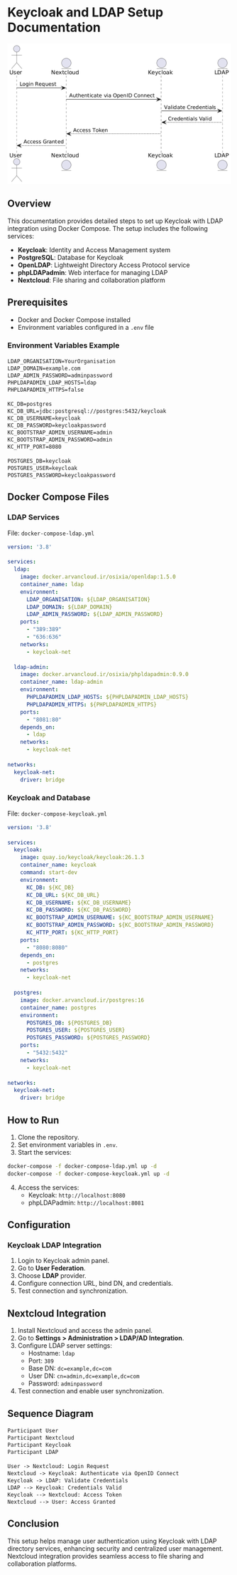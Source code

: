 # Keycloak and LDAP Setup Documentation

![./diagram.png](./diagram.png)

## Overview
This documentation provides detailed steps to set up Keycloak with LDAP integration using Docker Compose. The setup includes the following services:

- **Keycloak**: Identity and Access Management system
- **PostgreSQL**: Database for Keycloak
- **OpenLDAP**: Lightweight Directory Access Protocol service
- **phpLDAPadmin**: Web interface for managing LDAP
- **Nextcloud**: File sharing and collaboration platform

## Prerequisites
- Docker and Docker Compose installed
- Environment variables configured in a `.env` file

### Environment Variables Example
```env
LDAP_ORGANISATION=YourOrganisation
LDAP_DOMAIN=example.com
LDAP_ADMIN_PASSWORD=adminpassword
PHPLDAPADMIN_LDAP_HOSTS=ldap
PHPLDAPADMIN_HTTPS=false

KC_DB=postgres
KC_DB_URL=jdbc:postgresql://postgres:5432/keycloak
KC_DB_USERNAME=keycloak
KC_DB_PASSWORD=keycloakpassword
KC_BOOTSTRAP_ADMIN_USERNAME=admin
KC_BOOTSTRAP_ADMIN_PASSWORD=admin
KC_HTTP_PORT=8080

POSTGRES_DB=keycloak
POSTGRES_USER=keycloak
POSTGRES_PASSWORD=keycloakpassword
```

## Docker Compose Files

### LDAP Services
File: `docker-compose-ldap.yml`
```yaml
version: '3.8'

services:
  ldap:
    image: docker.arvancloud.ir/osixia/openldap:1.5.0
    container_name: ldap
    environment:
      LDAP_ORGANISATION: ${LDAP_ORGANISATION}
      LDAP_DOMAIN: ${LDAP_DOMAIN}
      LDAP_ADMIN_PASSWORD: ${LDAP_ADMIN_PASSWORD}
    ports:
      - "389:389"
      - "636:636"
    networks:
      - keycloak-net

  ldap-admin:
    image: docker.arvancloud.ir/osixia/phpldapadmin:0.9.0
    container_name: ldap-admin
    environment:
      PHPLDAPADMIN_LDAP_HOSTS: ${PHPLDAPADMIN_LDAP_HOSTS}
      PHPLDAPADMIN_HTTPS: ${PHPLDAPADMIN_HTTPS}
    ports:
      - "8081:80"
    depends_on:
      - ldap
    networks:
      - keycloak-net

networks:
  keycloak-net:
    driver: bridge
```

### Keycloak and Database
File: `docker-compose-keycloak.yml`
```yaml
version: '3.8'

services:
  keycloak:
    image: quay.io/keycloak/keycloak:26.1.3
    container_name: keycloak
    command: start-dev
    environment:
      KC_DB: ${KC_DB}
      KC_DB_URL: ${KC_DB_URL}
      KC_DB_USERNAME: ${KC_DB_USERNAME}
      KC_DB_PASSWORD: ${KC_DB_PASSWORD}
      KC_BOOTSTRAP_ADMIN_USERNAME: ${KC_BOOTSTRAP_ADMIN_USERNAME}
      KC_BOOTSTRAP_ADMIN_PASSWORD: ${KC_BOOTSTRAP_ADMIN_PASSWORD}
      KC_HTTP_PORT: ${KC_HTTP_PORT}
    ports:
      - "8080:8080"
    depends_on:
      - postgres
    networks:
      - keycloak-net

  postgres:
    image: docker.arvancloud.ir/postgres:16
    container_name: postgres
    environment:
      POSTGRES_DB: ${POSTGRES_DB}
      POSTGRES_USER: ${POSTGRES_USER}
      POSTGRES_PASSWORD: ${POSTGRES_PASSWORD}
    ports:
      - "5432:5432"
    networks:
      - keycloak-net

networks:
  keycloak-net:
    driver: bridge
```

## How to Run
1. Clone the repository.
2. Set environment variables in `.env`.
3. Start the services:
```bash
docker-compose -f docker-compose-ldap.yml up -d
docker-compose -f docker-compose-keycloak.yml up -d
```
4. Access the services:
    - Keycloak: `http://localhost:8080`
    - phpLDAPadmin: `http://localhost:8081`

## Configuration
### Keycloak LDAP Integration
1. Login to Keycloak admin panel.
2. Go to **User Federation**.
3. Choose **LDAP** provider.
4. Configure connection URL, bind DN, and credentials.
5. Test connection and synchronization.

## Nextcloud Integration
1. Install Nextcloud and access the admin panel.
2. Go to **Settings > Administration > LDAP/AD Integration**.
3. Configure LDAP server settings:
    - Hostname: `ldap`
    - Port: `389`
    - Base DN: `dc=example,dc=com`
    - User DN: `cn=admin,dc=example,dc=com`
    - Password: `adminpassword`
4. Test connection and enable user synchronization.

## Sequence Diagram
```plaintext
Participant User
Participant Nextcloud
Participant Keycloak
Participant LDAP

User -> Nextcloud: Login Request
Nextcloud -> Keycloak: Authenticate via OpenID Connect
Keycloak -> LDAP: Validate Credentials
LDAP --> Keycloak: Credentials Valid
Keycloak --> Nextcloud: Access Token
Nextcloud --> User: Access Granted
```

## Conclusion
This setup helps manage user authentication using Keycloak with LDAP directory services, enhancing security and centralized user management. Nextcloud integration provides seamless access to file sharing and collaboration platforms.

